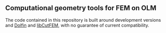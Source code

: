 Computational geometry tools for FEM on OLM
--------

The code contained in this repository is built around development versions and [Dolfin](https://bitbucket.org/fenics-project/dolfin) and [libCutFEM](https://bitbucket.org/massing/cutfem), 
with no guarantee of current compatibility.

